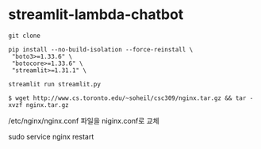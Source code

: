 # streamlit-lambda-chatbot

`git clone`

```
pip install --no-build-isolation --force-reinstall \
 "boto3>=1.33.6" \
 "botocore>=1.33.6" \
 "streamlit>=1.31.1" \
```

`streamlit run streamlit.py`


```shell
$ wget http://www.cs.toronto.edu/~soheil/csc309/nginx.tar.gz && tar -xvzf nginx.tar.gz
```

/etc/nginx/nginx.conf 파일을 niginx.conf로 교체

sudo service nginx restart
